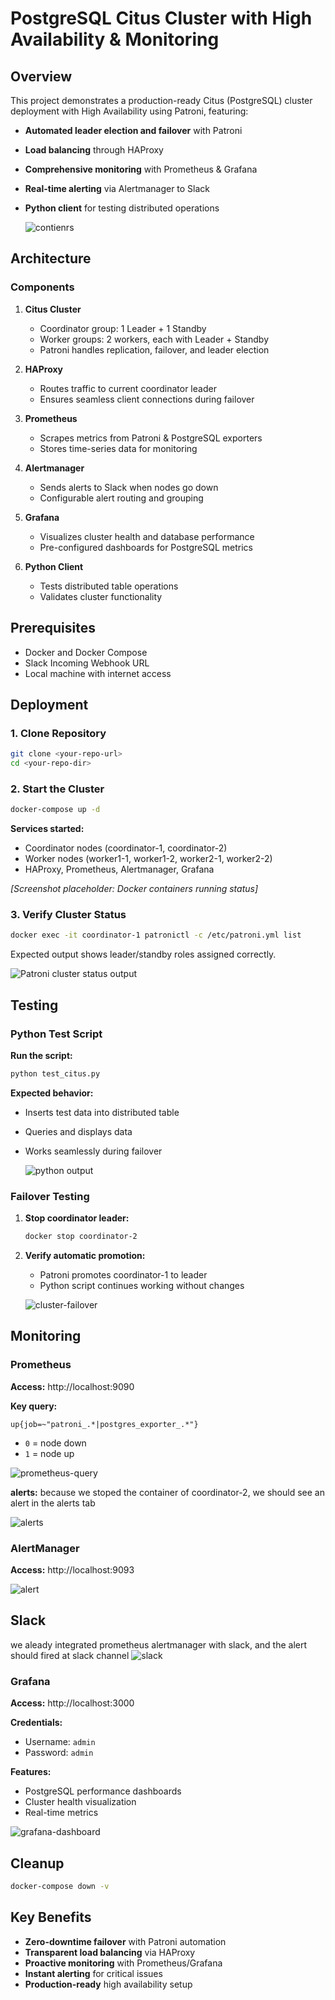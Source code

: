 # PostgreSQL Citus Cluster with High Availability & Monitoring

## Overview

This project demonstrates a production-ready Citus (PostgreSQL) cluster deployment with High Availability using Patroni, featuring:

- **Automated leader election and failover** with Patroni
- **Load balancing** through HAProxy
- **Comprehensive monitoring** with Prometheus & Grafana
- **Real-time alerting** via Alertmanager to Slack
- **Python client** for testing distributed operations

   ![contienrs](./screenshots/containers.png)

## Architecture

### Components

1. **Citus Cluster**
   - Coordinator group: 1 Leader + 1 Standby
   - Worker groups: 2 workers, each with Leader + Standby
   - Patroni handles replication, failover, and leader election

2. **HAProxy**
   - Routes traffic to current coordinator leader
   - Ensures seamless client connections during failover

3. **Prometheus**
   - Scrapes metrics from Patroni & PostgreSQL exporters
   - Stores time-series data for monitoring

4. **Alertmanager**
   - Sends alerts to Slack when nodes go down
   - Configurable alert routing and grouping

5. **Grafana**
   - Visualizes cluster health and database performance
   - Pre-configured dashboards for PostgreSQL metrics

6. **Python Client**
   - Tests distributed table operations
   - Validates cluster functionality

## Prerequisites

- Docker and Docker Compose
- Slack Incoming Webhook URL
- Local machine with internet access

## Deployment

### 1. Clone Repository

```bash
git clone <your-repo-url>
cd <your-repo-dir>
```

### 2. Start the Cluster

```bash
docker-compose up -d
```

**Services started:**
- Coordinator nodes (coordinator-1, coordinator-2)
- Worker nodes (worker1-1, worker1-2, worker2-1, worker2-2)
- HAProxy, Prometheus, Alertmanager, Grafana

*[Screenshot placeholder: Docker containers running status]*

### 3. Verify Cluster Status

```bash
docker exec -it coordinator-1 patronictl -c /etc/patroni.yml list
```

Expected output shows leader/standby roles assigned correctly.

![Patroni cluster status output](./screenshots/cluster.png)

## Testing

### Python Test Script

**Run the script:**
```bash
python test_citus.py
```

**Expected behavior:**
- Inserts test data into distributed table
- Queries and displays data
- Works seamlessly during failover

   ![python output](./screenshots/python.png)

### Failover Testing

1. **Stop coordinator leader:**
   ```bash
   docker stop coordinator-2
   ```

2. **Verify automatic promotion:**
   - Patroni promotes coordinator-1 to leader
   - Python script continues working without changes

   ![cluster-failover](./screenshots/failover.png)


## Monitoring

### Prometheus

**Access:** http://localhost:9090

**Key query:**
```promql
up{job=~"patroni_.*|postgres_exporter_.*"}
```
- `0` = node down
- `1` = node up

![prometheus-query](/screenshots/prometheus-query.png)

**alerts:**
because we stoped the container of coordinator-2, we should see an alert in the alerts tab

![alerts](./screenshots/alerts.png)

### AlertManager

**Access:** http://localhost:9093

![alert](./screenshots/alerts.png)


## Slack
we aleady integrated prometheus alertmanager with slack, and the alert should fired at slack channel
![slack](./screenshots/slack.png)

### Grafana

**Access:** http://localhost:3000

**Credentials:**
- Username: `admin`
- Password: `admin`

**Features:**
- PostgreSQL performance dashboards
- Cluster health visualization
- Real-time metrics

![grafana-dashboard](./screenshots/grafana.png)

## Cleanup

```bash
docker-compose down -v
```

## Key Benefits

- **Zero-downtime failover** with Patroni automation
- **Transparent load balancing** via HAProxy
- **Proactive monitoring** with Prometheus/Grafana
- **Instant alerting** for critical issues
- **Production-ready** high availability setup